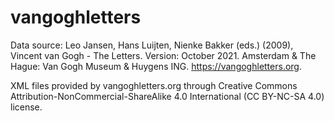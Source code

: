 # vangoghletters

Data source:
Leo Jansen, Hans Luijten, Nienke Bakker (eds.) (2009), Vincent van Gogh - The Letters. Version: October 2021. Amsterdam & The Hague: Van Gogh Museum & Huygens ING. https://vangoghletters.org. 

XML files provided by vangoghletters.org through Creative Commons Attribution-NonCommercial-ShareAlike 4.0 International (CC BY-NC-SA 4.0) license.
